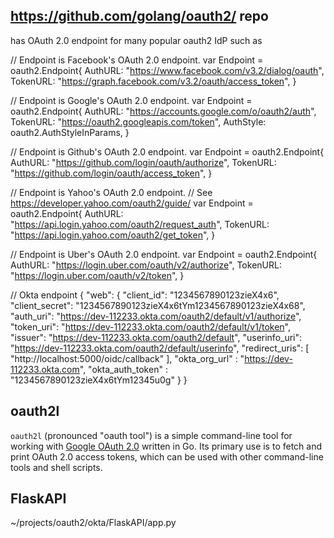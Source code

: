 ## https://github.com/golang/oauth2/ repo 
has OAuth 2.0 endpoint for many popular oauth2 IdP such as

// Endpoint is Facebook's OAuth 2.0 endpoint.
var Endpoint = oauth2.Endpoint{
	AuthURL:  "https://www.facebook.com/v3.2/dialog/oauth",
	TokenURL: "https://graph.facebook.com/v3.2/oauth/access_token",
}

// Endpoint is Google's OAuth 2.0 endpoint.
var Endpoint = oauth2.Endpoint{
	AuthURL:   "https://accounts.google.com/o/oauth2/auth",
	TokenURL:  "https://oauth2.googleapis.com/token",
	AuthStyle: oauth2.AuthStyleInParams,
}

// Endpoint is Github's OAuth 2.0 endpoint.
var Endpoint = oauth2.Endpoint{
	AuthURL:  "https://github.com/login/oauth/authorize",
	TokenURL: "https://github.com/login/oauth/access_token",
}

// Endpoint is Yahoo's OAuth 2.0 endpoint.
// See https://developer.yahoo.com/oauth2/guide/
var Endpoint = oauth2.Endpoint{
	AuthURL:  "https://api.login.yahoo.com/oauth2/request_auth",
	TokenURL: "https://api.login.yahoo.com/oauth2/get_token",
}

// Endpoint is Uber's OAuth 2.0 endpoint.
var Endpoint = oauth2.Endpoint{
	AuthURL:  "https://login.uber.com/oauth/v2/authorize",
	TokenURL: "https://login.uber.com/oauth/v2/token",
}

// Okta endpoint
{
  "web": {
    "client_id": "1234567890123zieX4x6",
    "client_secret": "1234567890123zieX4x6tYm1234567890123zieX4x68",
    "auth_uri": "https://dev-112233.okta.com/oauth2/default/v1/authorize",
    "token_uri": "https://dev-112233.okta.com/oauth2/default/v1/token",
    "issuer": "https://dev-112233.okta.com/oauth2/default",
    "userinfo_uri": "https://dev-112233.okta.com/oauth2/default/userinfo",
    "redirect_uris": [
      "http://localhost:5000/oidc/callback"
    ],
    "okta_org_url" :  "https://dev-112233.okta.com",
    "okta_auth_token" : "1234567890123zieX4x6tYm12345u0g"
  }
}

## oauth2l
`oauth2l` (pronounced "oauth tool") is a simple command-line tool for
working with
[Google OAuth 2.0](https://developers.google.com/identity/protocols/OAuth2)
written in Go. Its primary use is to fetch and print OAuth 2.0 access
tokens, which can be used with other command-line tools and shell scripts.

## FlaskAPI
~/projects/oauth2/okta/FlaskAPI/app.py